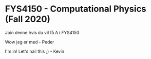 # FYS4150 - Computational Physics (Fall 2020)
Join denne hvis du vil få A i FYS4150

Wow jeg er med - Peder

I'm in! Let's nail this ;) - Kevin
